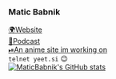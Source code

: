 ### Matic Babnik
[🌍Website](https://me.yeet.si/)  
[🎤Podcast](https://vegahq.cf/)  
[⏯An anime site im working on](https://weebify.me/)  
`telnet yeet.si` 😉  
[![MaticBabnik's GitHub stats](https://github-readme-stats.vercel.app/api?username=MaticBabnik&show_icons=true&theme=radical)](https://github.com/anuraghazra/github-readme-stats)

